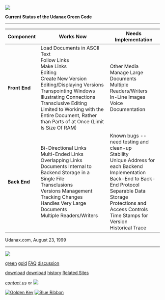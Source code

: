 [![](../images/logo.gif)](../index.html)

**Current Status of the Udanax Green Code**

---

| Component | Works Now | Needs Implementation |
| --- | --- | --- |
| **Front End** | Load Documents in ASCII Text<br>Follow Links<br>Make Links<br>Editing<br>Create New Version<br>Editing/Displaying Versions<br>Transpointing Windows Illustrating Connections<br>Transclusive Editing<br>Limited to Working with the Entire Document, Rather than Parts of at Once (Limit Is Size Of RAM) | Other Media<br>Manage Large Documents<br>Multiple Readers/Writers<br>In-Line Images<br>Voice<br>Documentation |
| **Back End** | Bi-Directional Links<br>Multi-Ended Links<br>Overlapping Links<br>Documents Internal to Backend Storage in a Single File<br>Transclusions<br>Versions Management Tracking Changes<br>Handles Very Large Documents<br>Multiple Readers/Writers | Known bugs -- need testing and clean-up<br>Stability<br>Unique Address for each Backend Implementation<br>Back-End to Back-End Protocol<br>Separable Data Storage<br>Protections and Access Controls<br>Time Stamps for Version<br>Historical Trace |

Udanax.com, August 23, 1999

---

[![](../images/logo.gif)](../index.html)

[green](index.html)
[gold](../gold/index.html)
[FAQ](../FAQ.html)
[discussion](../discussion/index.html)

[download](download/index.html)
[download](../gold/download/index.html)
[history](../history/index.html)
[Related Sites](../related.html)

*[contact us](../contact.html)* or [![](../images/cmn.gif)](http://www.blindpay.com/crit-me-now.cgi)

[![Golden Key](../images/key.gif)](http://www.privacy.org/ipc/) [![Blue Ribbon](../images/ribbon.gif)](http://mirrors.yahoo.com/eff/blueribbon.html)
